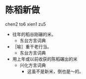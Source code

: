 # 陈稻新做
chen2 to6 xien1 zu5
+ 往年的稻谷刚碾的米。
  * 东台方言词典
+ ［喻］重干老行当。
  * 东台方言词典
+ 用上年或以前收获的陈稻碾出的米
  * 兴化方言词典
    - 这虽不是新米，倒也是～的。
